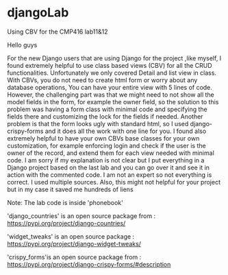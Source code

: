 # djangoLab
Using CBV for the CMP416 lab11&amp;12


Hello guys

For the new Django users that are using Django for the project ,like myself, I found extremely helpful to use class based views (CBV) for all the CRUD functionalities.
Unfortunately we only covered Detail and list view in class. With CBVs, you do not need to create html form or worry about any database operations, You can have your entire view with 5 lines of code. However, the challenging part was that we might need to not show all the model fields in the form, for example the owner field, so the solution to this problem was having a form class with minimal code and specifying the fields there and customizing the lock for the fields if needed. 
Another problem is that the form looks ugly with standard html, so I used django-crispy-forms and it does all the work with one line for you. 
I found also extremely helpful to have your own CBVs base classes for your own customization, for example enforcing login and check if the user is the owner of the record, and extend them for each view needed with minimal code. 
I am sorry if my explanation is not clear but I put everything in a Django project based on the last lab and you can go over it and see it in action with the commented code. I am not an expert so not everything is correct. I used multiple sources. Also, this might not helpful for your project but in my case it saved me hundreds  of liens

Note:
The lab code is inside 'phonebook'


'django_countries' is an   open source package from : https://pypi.org/project/django-countries/

'widget_tweaks' is an   open source package : https://pypi.org/project/django-widget-tweaks/

'crispy_forms'is an   open source package from : https://pypi.org/project/django-crispy-forms/#description
    

